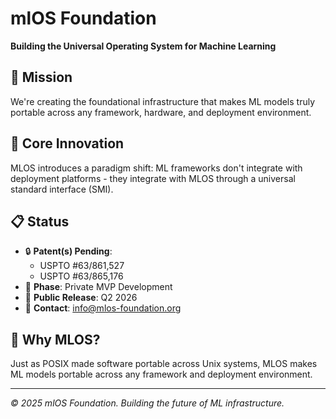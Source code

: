 # mlOS Foundation

**Building the Universal Operating System for Machine Learning**

## 🎯 Mission

We're creating the foundational infrastructure that makes ML models truly portable across any framework, hardware, and deployment environment.

## 🔬 Core Innovation

MLOS introduces a paradigm shift: ML frameworks don't integrate with deployment platforms - they integrate with MLOS through a universal standard interface (SMI).

## 📋 Status

- 🔒 **Patent(s) Pending**:
  - USPTO #63/861,527
  - USPTO #63/865,176
- 🚧 **Phase**: Private MVP Development
- 📅 **Public Release**: Q2 2026
- 📧 **Contact**: info@mlos-foundation.org

## 🌟 Why MLOS?

Just as POSIX made software portable across Unix systems, MLOS makes ML models portable across any framework and deployment environment.

---

*© 2025 mlOS Foundation. Building the future of ML infrastructure.*
